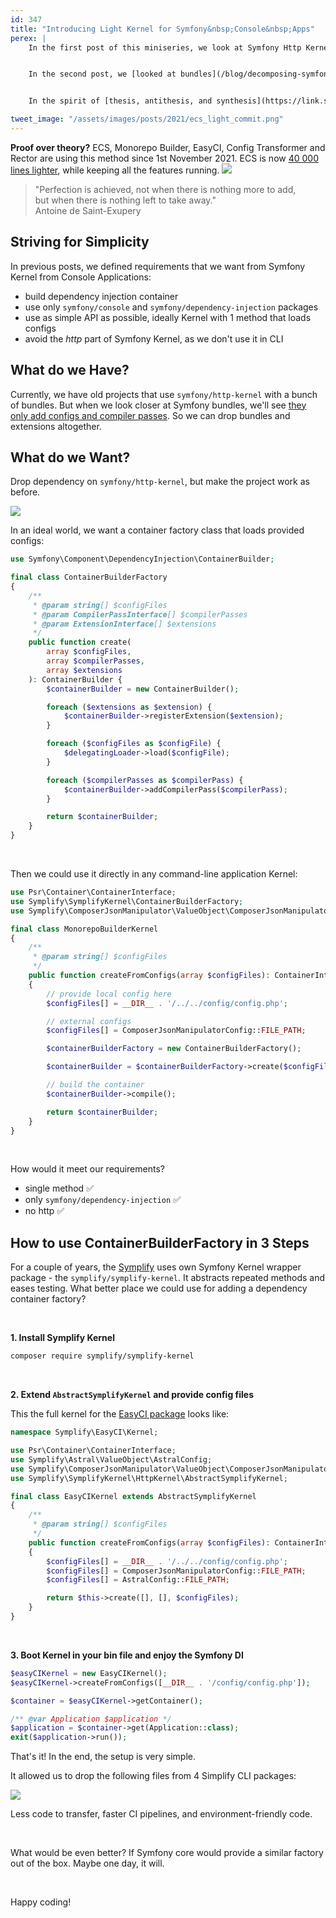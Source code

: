 ```yaml
---
id: 347
title: "Introducing Light Kernel for Symfony&nbsp;Console&nbsp;Apps"
perex: |
    In the first post of this miniseries, we look at Symfony Http Kernel with a critical eye on [how it causes project overweight](/blog/when-symfony-http-kernel-is-too-big-hammer-to-use).


    In the second post, we [looked at bundles](/blog/decomposing-symfony-kernel-what-does-minimal-symfony-bundle-do) from a very raw point of view - what do we need from them?


    In the spirit of [thesis, antithesis, and synthesis](https://link.springer.com/referenceworkentry/10.1007%2F978-1-4020-8265-8_200183) philosophy, today, we'll combine both parts. We'll look for a solution to the original question: **How can we build Kernel in Console Application without the Http burden?**

tweet_image: "/assets/images/posts/2021/ecs_light_commit.png"
---
```


<div class="card border-warning mt-4">
    <div class="card-header text-black bg-warning shadow">
        <strong>Proof over theory?</strong>
        ECS, Monorepo Builder, EasyCI, Config Transformer and Rector are using this method since 1st November 2021. ECS is now <a href="https://github.com/symplify/easy-coding-standard/commit/278d4d52958c1ca01c21219cb6e14ca4493914ad">40 000 lines lighter</a>, while keeping all the features running.
        <img src="/assets/images/posts/2021/ecs_light_commit.png" class="img-thumbnail mt-4">
    </div>
</div>


<blockquote class="blockquote">
    "Perfection is achieved, not when there is nothing more to add,<br>
    but when there is nothing left to take away."
    <footer class="blockquote-footer text-right">Antoine de Saint-Exupery</footer>
</blockquote>

## Striving for Simplicity

In previous posts, we defined requirements that we want from Symfony Kernel from Console Applications:

* build dependency injection container
* use only `symfony/console` and `symfony/dependency-injection` packages
* use as simple API as possible, ideally Kernel with 1 method that loads configs
* avoid the *http* part of Symfony Kernel, as we don't use it in CLI

## What do we Have?

Currently, we have old projects that use `symfony/http-kernel` with a bunch of bundles. But when we look closer at Symfony bundles, we'll see [they only add configs and compiler passes](/blog/decomposing-symfony-kernel-what-does-minimal-symfony-bundle-do). So we can drop bundles and extensions altogether.

## What do we Want?

Drop dependency on `symfony/http-kernel`, but make the project work as before.

<img src="/assets/images/posts/2021/light_remove_http_kernel.png" class="img-thumbnail" style="max-width: 25em">

<br>

In an ideal world, we want a container factory class that loads provided configs:

```php
use Symfony\Component\DependencyInjection\ContainerBuilder;

final class ContainerBuilderFactory
{
    /**
     * @param string[] $configFiles
     * @param CompilerPassInterface[] $compilerPasses
     * @param ExtensionInterface[] $extensions
     */
    public function create(
        array $configFiles,
        array $compilerPasses,
        array $extensions
    ): ContainerBuilder {
        $containerBuilder = new ContainerBuilder();

        foreach ($extensions as $extension) {
            $containerBuilder->registerExtension($extension);
        }

        foreach ($configFiles as $configFile) {
            $delegatingLoader->load($configFile);
        }

        foreach ($compilerPasses as $compilerPass) {
            $containerBuilder->addCompilerPass($compilerPass);
        }

        return $containerBuilder;
    }
}
```

<br>

Then we could use it directly in any command-line application Kernel:

```php
use Psr\Container\ContainerInterface;
use Symplify\SymplifyKernel\ContainerBuilderFactory;
use Symplify\ComposerJsonManipulator\ValueObject\ComposerJsonManipulatorConfig;

final class MonorepoBuilderKernel
{
    /**
     * @param string[] $configFiles
     */
    public function createFromConfigs(array $configFiles): ContainerInterface
    {
        // provide local config here
        $configFiles[] = __DIR__ . '/../../config/config.php';

        // external configs
        $configFiles[] = ComposerJsonManipulatorConfig::FILE_PATH;

        $containerBuilderFactory = new ContainerBuilderFactory();

        $containerBuilder = $containerBuilderFactory->create($configFiles, [], []);

        // build the container
        $containerBuilder->compile();

        return $containerBuilder;
    }
}
```

<br>

How would it meet our requirements?

* single method <span class="text-success pt-3 pb-3">✅</span>
* only `symfony/dependency-injection` <span class="text-success pt-3 pb-3">✅</span>
* no http <span class="text-success pt-3 pb-3">✅</span>

## How to use ContainerBuilderFactory in 3 Steps

For a couple of years, the [Symplify](https://github.com/symplify/symplify) uses own Symfony Kernel wrapper package - the `symplify/symplify-kernel`. It abstracts repeated methods and eases testing. What better place we could use for adding a dependency container factory?

<br>

**1. Install Symplify Kernel**

```bash
composer require symplify/symplify-kernel
```

<br>

**2. Extend `AbstractSymplifyKernel` and provide config files**

This the full kernel for the [EasyCI package](/blog/5-commands-from-easy-ci-that-makes-your-ci-stronger/) looks like:

```php
namespace Symplify\EasyCI\Kernel;

use Psr\Container\ContainerInterface;
use Symplify\Astral\ValueObject\AstralConfig;
use Symplify\ComposerJsonManipulator\ValueObject\ComposerJsonManipulatorConfig;
use Symplify\SymplifyKernel\HttpKernel\AbstractSymplifyKernel;

final class EasyCIKernel extends AbstractSymplifyKernel
{
    /**
     * @param string[] $configFiles
     */
    public function createFromConfigs(array $configFiles): ContainerInterface
    {
        $configFiles[] = __DIR__ . '/../../config/config.php';
        $configFiles[] = ComposerJsonManipulatorConfig::FILE_PATH;
        $configFiles[] = AstralConfig::FILE_PATH;

        return $this->create([], [], $configFiles);
    }
}
```

<br>

**3. Boot Kernel in your bin file and enjoy the Symfony DI**

```php
$easyCIKernel = new EasyCIKernel();
$easyCIKernel->createFromConfigs([__DIR__ . '/config/config.php']);

$container = $easyCIKernel->getContainer();

/** @var Application $application */
$application = $container->get(Application::class);
exit($application->run());
```

That's it! In the end, the setup is very simple.

It allowed us to drop the following files from 4 Simplify CLI packages:

<img src="/assets/images/posts/2021/light_kernel_vendor_diff.gif" class="img-thumbnail">

Less code to transfer, faster CI pipelines, and environment-friendly code.

<br>

What would be even better? If Symfony core would provide a similar factory out of the box. Maybe one day, it will.

<br>

Happy coding!
